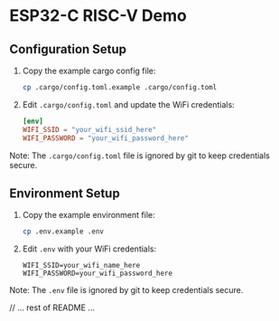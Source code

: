 # ESP32-C RISC-V Demo

## Configuration Setup

1. Copy the example cargo config file:
   ```bash
   cp .cargo/config.toml.example .cargo/config.toml
   ```

2. Edit `.cargo/config.toml` and update the WiFi credentials:
   ```toml
   [env]
   WIFI_SSID = "your_wifi_ssid_here"
   WIFI_PASSWORD = "your_wifi_password_here"
   ```

Note: The `.cargo/config.toml` file is ignored by git to keep credentials secure.

## Environment Setup

1. Copy the example environment file:
   ```bash
   cp .env.example .env
   ```

2. Edit `.env` with your WiFi credentials:
   ```
   WIFI_SSID=your_wifi_name_here
   WIFI_PASSWORD=your_wifi_password_here
   ```

Note: The `.env` file is ignored by git to keep credentials secure.

// ... rest of README ...